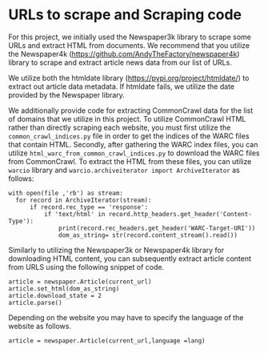 # URLs to scrape and Scraping code

For this project, we initially used the Newspaper3k library to scrape some URLs and extract HTML from documents. We recommend that you utilize the Newspaper4k (https://github.com/AndyTheFactory/newspaper4k) library to scrape and extract article news data from our list of URLs.

We utilize both the htmldate library (https://pypi.org/project/htmldate/) to extract out article data metadata. If htmldate fails, we utilize the date provided by the Newspaper library. 

We additionally provide code for extracting CommonCrawl data for the list of domains that we utilize in this project. To utilize CommonCrawl HTML rather than directly scraping each website, you must first utilize the `common_crawl_indices.py` file in order to get the indices of the WARC files that contain HTML. Secondly, after gathering the WARC index files, you can utilize `html_warc_from_common_crawl_indices.py` to download the WARC files from CommonCrawl. To extract the HTML from these files, you can utilize `warcio` library and  `warcio.archiveiterator import ArchiveIterator` as follows:

```
with open(file ,'rb') as stream:
  for record in ArchiveIterator(stream):
      if record.rec_type == 'response':
          if 'text/html' in record.http_headers.get_header('Content-Type'):
              print(record.rec_headers.get_header('WARC-Target-URI'))
              dom_as_string= str(record.content_stream().read())
```
Similarly to utilizing the Newspaper3k or Newspaper4k library for downloading HTML content, you can subsequently extract article content from URLS using the following snippet of code.
```
article = newspaper.Article(current_url)
article.set_html(dom_as_string)
article.download_state = 2
article.parse()
```

Depending on the website you may have to specify the language of the website as follows.
```
article = newspaper.Article(current_url,language =lang)
```
